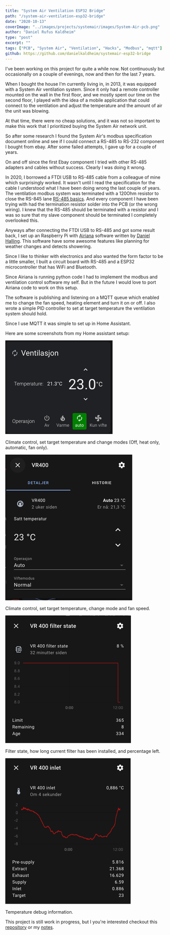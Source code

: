 ```yaml
---
title: "System Air Ventilation ESP32 Bridge"
path: "/system-air-ventilation-esp32-bridge"
date: "2020-10-13"
coverImage: "../images/projects/systemair/images/System-Air-pcb.png"
author: "Daniel Rufus Kaldheim"
type: "post"
excerpt: ""
tags: ["PCB", "System Air", "Ventilation", "Hacks", "Modbus", "mqtt"]
github: https://github.com/danielkaldheim/systemair-esp32-bridge
---
```


I've been working on this project for quite a while now. Not continuously but occasionally on a couple of evenings, now and then for the last 7 years.

When I bought the house I'm currently living in, in 2013, it was equipped with a System Air ventilation system. Since it only had a remote controller mounted on the wall in the first floor, and we mostly spent our time on the second floor, I played with the idea of a mobile application that could connect to the ventilation and adjust the temperature and the amount of air the unit was blowing.

At that time, there were no cheap solutions, and it was not so important to make this work that I prioritized buying the System Air network unit.

So after some research I found the System Air's modbus specification document online and see if I could connect a RS-485 to RS-232 component I bought from ebay. After some failed attempts, I gave up for a couple of years.

On and off since the first Ebay component I tried with other RS-485 adapters and cables without success. Clearly I was doing it wrong.

In 2020, I borrowed a FTDI USB to RS-485 cable from a colleague of mine which surprisingly worked. It wasn't until I read the specification for the cable I understood what I have been doing wrong the last couple of years. The ventilation modbus system was terminated with a 120Ohm resistor to close the RS-845 lane [RS-485 basics](https://e2e.ti.com/blogs_/b/analogwire/archive/2016/07/28/rs-485-basics-when-termination-is-necessary-and-how-to-do-it-properly). And every component I have been trying with had the termination resistor solder into the PCB (or the wrong wiring). I knew that the RS-485 should be terminated with a resistor and I was so sure that my slave component should be terminated I completely overlooked this.

Anyways after connecting the FTDI USB to RS-485 and got some result back, I set up an Raspberry Pi with [Airiana](https://github.com/BeamCtrl/Airiana) software written by [Daniel Halling](https://github.com/BeamCtrl). This software have some awesome features like planning for weather changes and detects showering.

Since I like to thinker with electronics and also wanted the form factor to be a little smaller, I built a circuit board with RS-485 and a ESP32 microcontroller that has WiFi and Bluetooth.

Since Airiana is running python code I had to implement the modbus and ventilation control software my self. But in the future I would love to port Airiana code to work on this setup.

The software is publishing and listening on a MQTT queue which enabled me to change the fan speed, heating element and turn it on or off. I also wrote a simple PID controller to set at target temperature the ventilation system should hold.

Since I use MQTT it was simple to set up in Home Assistant.

Here are some screenshots from my Home assistant setup:

![Climate control](../images/posts/Home-assistant-climate-control.png)

Climate control, set target temperature and change modes (Off, heat only, automatic, fan only).

![Climate control details](../images/posts/Home-assistant-climate-control-2.png)

Climate control, set target temperature, change mode and fan speed.

![Filter state](../images/posts/Home-assistant-climate-filter-state.png)

Filter state, how long current filter has been installed, and percentage left.

![Inlet](../images/posts/Home-assistant-climate-inlet.png)

Temperature debug information.

This project is still work in progress, but I you're interested checkout this [repository](https://github.com/danielkaldheim/systemair-esp32-bridge) or my [notes](/projects/systemair).
